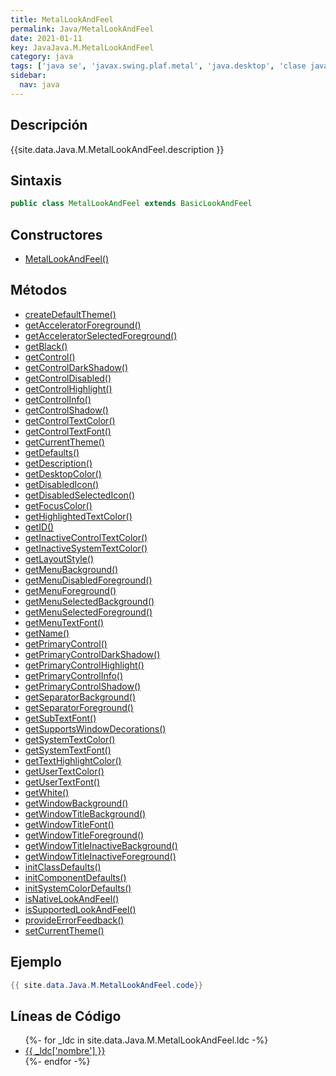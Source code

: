 ```yaml
---
title: MetalLookAndFeel
permalink: Java/MetalLookAndFeel
date: 2021-01-11
key: JavaJava.M.MetalLookAndFeel
category: java
tags: ['java se', 'javax.swing.plaf.metal', 'java.desktop', 'clase java', 'Java 1.0']
sidebar: 
  nav: java
---
```


## Descripción
{{site.data.Java.M.MetalLookAndFeel.description }}

## Sintaxis
~~~java
public class MetalLookAndFeel extends BasicLookAndFeel
~~~

## Constructores
* [MetalLookAndFeel()](/Java/MetalLookAndFeel/MetalLookAndFeel/)

## Métodos
* [createDefaultTheme()](/Java/MetalLookAndFeel/createDefaultTheme)
* [getAcceleratorForeground()](/Java/MetalLookAndFeel/getAcceleratorForeground)
* [getAcceleratorSelectedForeground()](/Java/MetalLookAndFeel/getAcceleratorSelectedForeground)
* [getBlack()](/Java/MetalLookAndFeel/getBlack)
* [getControl()](/Java/MetalLookAndFeel/getControl)
* [getControlDarkShadow()](/Java/MetalLookAndFeel/getControlDarkShadow)
* [getControlDisabled()](/Java/MetalLookAndFeel/getControlDisabled)
* [getControlHighlight()](/Java/MetalLookAndFeel/getControlHighlight)
* [getControlInfo()](/Java/MetalLookAndFeel/getControlInfo)
* [getControlShadow()](/Java/MetalLookAndFeel/getControlShadow)
* [getControlTextColor()](/Java/MetalLookAndFeel/getControlTextColor)
* [getControlTextFont()](/Java/MetalLookAndFeel/getControlTextFont)
* [getCurrentTheme()](/Java/MetalLookAndFeel/getCurrentTheme)
* [getDefaults()](/Java/MetalLookAndFeel/getDefaults)
* [getDescription()](/Java/MetalLookAndFeel/getDescription)
* [getDesktopColor()](/Java/MetalLookAndFeel/getDesktopColor)
* [getDisabledIcon()](/Java/MetalLookAndFeel/getDisabledIcon)
* [getDisabledSelectedIcon()](/Java/MetalLookAndFeel/getDisabledSelectedIcon)
* [getFocusColor()](/Java/MetalLookAndFeel/getFocusColor)
* [getHighlightedTextColor()](/Java/MetalLookAndFeel/getHighlightedTextColor)
* [getID()](/Java/MetalLookAndFeel/getID)
* [getInactiveControlTextColor()](/Java/MetalLookAndFeel/getInactiveControlTextColor)
* [getInactiveSystemTextColor()](/Java/MetalLookAndFeel/getInactiveSystemTextColor)
* [getLayoutStyle()](/Java/MetalLookAndFeel/getLayoutStyle)
* [getMenuBackground()](/Java/MetalLookAndFeel/getMenuBackground)
* [getMenuDisabledForeground()](/Java/MetalLookAndFeel/getMenuDisabledForeground)
* [getMenuForeground()](/Java/MetalLookAndFeel/getMenuForeground)
* [getMenuSelectedBackground()](/Java/MetalLookAndFeel/getMenuSelectedBackground)
* [getMenuSelectedForeground()](/Java/MetalLookAndFeel/getMenuSelectedForeground)
* [getMenuTextFont()](/Java/MetalLookAndFeel/getMenuTextFont)
* [getName()](/Java/MetalLookAndFeel/getName)
* [getPrimaryControl()](/Java/MetalLookAndFeel/getPrimaryControl)
* [getPrimaryControlDarkShadow()](/Java/MetalLookAndFeel/getPrimaryControlDarkShadow)
* [getPrimaryControlHighlight()](/Java/MetalLookAndFeel/getPrimaryControlHighlight)
* [getPrimaryControlInfo()](/Java/MetalLookAndFeel/getPrimaryControlInfo)
* [getPrimaryControlShadow()](/Java/MetalLookAndFeel/getPrimaryControlShadow)
* [getSeparatorBackground()](/Java/MetalLookAndFeel/getSeparatorBackground)
* [getSeparatorForeground()](/Java/MetalLookAndFeel/getSeparatorForeground)
* [getSubTextFont()](/Java/MetalLookAndFeel/getSubTextFont)
* [getSupportsWindowDecorations()](/Java/MetalLookAndFeel/getSupportsWindowDecorations)
* [getSystemTextColor()](/Java/MetalLookAndFeel/getSystemTextColor)
* [getSystemTextFont()](/Java/MetalLookAndFeel/getSystemTextFont)
* [getTextHighlightColor()](/Java/MetalLookAndFeel/getTextHighlightColor)
* [getUserTextColor()](/Java/MetalLookAndFeel/getUserTextColor)
* [getUserTextFont()](/Java/MetalLookAndFeel/getUserTextFont)
* [getWhite()](/Java/MetalLookAndFeel/getWhite)
* [getWindowBackground()](/Java/MetalLookAndFeel/getWindowBackground)
* [getWindowTitleBackground()](/Java/MetalLookAndFeel/getWindowTitleBackground)
* [getWindowTitleFont()](/Java/MetalLookAndFeel/getWindowTitleFont)
* [getWindowTitleForeground()](/Java/MetalLookAndFeel/getWindowTitleForeground)
* [getWindowTitleInactiveBackground()](/Java/MetalLookAndFeel/getWindowTitleInactiveBackground)
* [getWindowTitleInactiveForeground()](/Java/MetalLookAndFeel/getWindowTitleInactiveForeground)
* [initClassDefaults()](/Java/MetalLookAndFeel/initClassDefaults)
* [initComponentDefaults()](/Java/MetalLookAndFeel/initComponentDefaults)
* [initSystemColorDefaults()](/Java/MetalLookAndFeel/initSystemColorDefaults)
* [isNativeLookAndFeel()](/Java/MetalLookAndFeel/isNativeLookAndFeel)
* [isSupportedLookAndFeel()](/Java/MetalLookAndFeel/isSupportedLookAndFeel)
* [provideErrorFeedback()](/Java/MetalLookAndFeel/provideErrorFeedback)
* [setCurrentTheme()](/Java/MetalLookAndFeel/setCurrentTheme)

## Ejemplo
~~~java
{{ site.data.Java.M.MetalLookAndFeel.code}}
~~~

## Líneas de Código
<ul>
{%- for _ldc in site.data.Java.M.MetalLookAndFeel.ldc -%}
   <li>
       <a href="{{_ldc['url'] }}">{{ _ldc['nombre'] }}</a>
   </li>
{%- endfor -%}
</ul>
